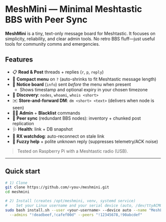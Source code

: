 # MeshMini — Minimal Meshtastic BBS with Peer Sync

**MeshMini** is a tiny, text-only message board for Meshtastic. It focuses on simplicity, reliability, and clear admin tools. No retro BBS fluff—just useful tools for community comms and emergencies.

## Features

- 📋 **Read & Post** threads + replies (`r`, `p`, `reply`)
- 🧭 **Compact menu** on `?` (auto-shrinks to fit Meshtastic message length)
- 📢 **Notice board** (`info`) sent *before* the menu when present  
  - Shows timestamp and optional expiry in your chosen timezone
- 🙋 **Discovery**: `nodes`, `whoami`, `whois <short>`
- ✉️ **Store-and-forward DM**: `dm <short> <text>` (delivers when node is seen)
- 🧑‍💻 **Admin** + **Blacklist** commands
- 🤝 **Peer sync** (redundant BBS nodes): inventory + chunked post replication
- 🩺 **Health**: link + DB snapshot
- 🔌 **RX watchdog**: auto-reconnect on stale link
- 🤖 **Fuzzy help** + polite unknown reply (suppresses telemetry/ACK noise)

> Tested on Raspberry Pi with a Meshtastic radio (USB).

---

## Quick start

```bash
# 1) Clone
git clone https://github.com/<you>/meshmini.git
cd meshmini

# 2) Install (creates /opt/meshmini, venv, systemd service)
#    Set your Linux username and your serial device (auto, /dev/ttyACM0, etc.)
sudo bash install.sh --user <your-username> --device auto --name "MeshLink BBS" \
  --admins "!deadbeef,!cafef00d" --peers "!12345678,!90abcdef"

